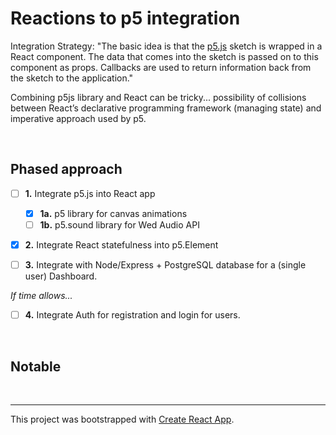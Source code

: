 # Reactions to p5 integration

Integration Strategy: "The basic idea is that the [p5.js](https://p5js.org/) sketch is wrapped in a React component. The data that comes into the sketch is passed on to this component as props. Callbacks are used to return information back from the sketch to the application."

Combining p5js library and React can be tricky... possibility of collisions between React’s declarative programming framework (managing state) and imperative approach used by p5.

<br />

## Phased approach

- [ ] **1.** Integrate p5.js into React app
  - [x] **1a.** p5 library for canvas animations
  - [ ] **1b.** p5.sound library for Wed Audio API

- [x] **2.** Integrate React statefulness into p5.Element 

- [ ] **3.** Integrate with Node/Express + PostgreSQL database for a (single user) Dashboard.

_If time allows..._

- [ ] **4.** Integrate Auth for registration and login for users.


<br />

## Notable






<br />

<hr />

This project was bootstrapped with [Create React App](https://github.com/facebook/create-react-app).